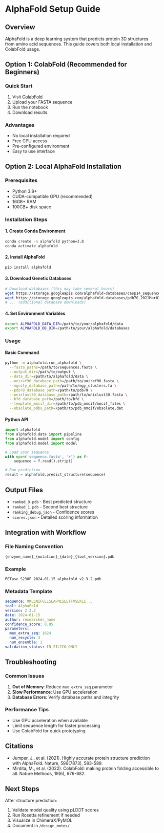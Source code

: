 # AlphaFold Setup Guide

## Overview
AlphaFold is a deep learning system that predicts protein 3D structures from amino acid sequences. This guide covers both local installation and ColabFold usage.

## Option 1: ColabFold (Recommended for Beginners)

### Quick Start
1. Visit [ColabFold](https://colab.research.google.com/github/sokrypton/ColabFold/blob/main/AlphaFold2.ipynb)
2. Upload your FASTA sequence
3. Run the notebook
4. Download results

### Advantages
- No local installation required
- Free GPU access
- Pre-configured environment
- Easy to use interface

## Option 2: Local AlphaFold Installation

### Prerequisites
- Python 3.8+
- CUDA-compatible GPU (recommended)
- 16GB+ RAM
- 100GB+ disk space

### Installation Steps

#### 1. Create Conda Environment
```bash
conda create -n alphafold python=3.8
conda activate alphafold
```

#### 2. Install AlphaFold
```bash
pip install alphafold
```

#### 3. Download Genetic Databases
```bash
# Download databases (this may take several hours)
wget https://storage.googleapis.com/alphafold-databases/casp14_sequences.fasta
wget https://storage.googleapis.com/alphafold-databases/pdb70_2021Mar03.tar.gz
# ... (additional database downloads)
```

#### 4. Set Environment Variables
```bash
export ALPHAFOLD_DATA_DIR=/path/to/your/alphafold/data
export ALPHAFOLD_DB_DIR=/path/to/your/alphafold/databases
```

### Usage

#### Basic Command
```bash
python -m alphafold.run_alphafold \
  --fasta_paths=/path/to/sequences.fasta \
  --output_dir=/path/to/output \
  --data_dir=/path/to/alphafold/data \
  --uniref90_database_path=/path/to/uniref90.fasta \
  --mgnify_database_path=/path/to/mgy_clusters.fa \
  --pdb70_database_path=/path/to/pdb70 \
  --uniclust30_database_path=/path/to/uniclust30.fasta \
  --bfd_database_path=/path/to/bfd \
  --template_mmcif_dir=/path/to/pdb_mmcif/mmcif_files \
  --obsolete_pdbs_path=/path/to/pdb_mmcif/obsolete.dat
```

#### Python API
```python
import alphafold
from alphafold.data import pipeline
from alphafold.model import config
from alphafold.model import model

# Load your sequence
with open('sequence.fasta', 'r') as f:
    sequence = f.read().strip()

# Run prediction
result = alphafold.predict_structure(sequence)
```

## Output Files
- `ranked_0.pdb` - Best predicted structure
- `ranked_1.pdb` - Second best structure
- `ranking_debug.json` - Confidence scores
- `scores.json` - Detailed scoring information

## Integration with Workflow

### File Naming Convention
```
{enzyme_name}_{mutation}_{date}_{tool_version}.pdb
```

### Example
```
PETase_S238F_2024-01-15_alphafold_v2.3.2.pdb
```

### Metadata Template
```yaml
sequence: MKLLNIFGLLSLAFMLSLLTFVSEKLI...
tool: AlphaFold
version: 2.3.2
date: 2024-01-15
author: researcher_name
confidence_score: 0.85
parameters:
  max_extra_seq: 1024
  num_recycle: 3
  num_ensemble: 1
validation_status: IN_SILICO_ONLY
```

## Troubleshooting

### Common Issues
1. **Out of Memory**: Reduce `max_extra_seq` parameter
2. **Slow Performance**: Use GPU acceleration
3. **Database Errors**: Verify database paths and integrity

### Performance Tips
- Use GPU acceleration when available
- Limit sequence length for faster processing
- Use ColabFold for quick prototyping

## Citations
- Jumper, J., et al. (2021). Highly accurate protein structure prediction with AlphaFold. Nature, 596(7873), 583-589.
- Mirdita, M., et al. (2022). ColabFold: making protein folding accessible to all. Nature Methods, 19(6), 679-682.

## Next Steps
After structure prediction:
1. Validate model quality using pLDDT scores
2. Run Rosetta refinement if needed
3. Visualize in ChimeraX/PyMOL
4. Document in `/design_notes/` 